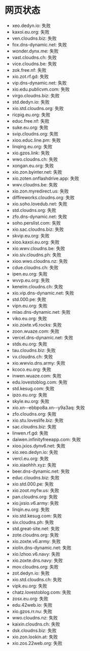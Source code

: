 # 网页状态
- xeo.dedyn.io: 失败
- kaxoi.eu.org: 失败
- ven.cloudns.biz: 失败
- fox.dns-dynamic.net: 失败
- wonder.dynx.me: 失败
- vast.cloudns.ch: 失败
- vice.cloudns.be: 失败
- zok.free.nf: 失败
- xio.zot.rf.gd: 失败
- vip.dns-dynamic.net: 失败
- xio.edu.publicvm.com: 失败
- virgo.cloudns.biz: 失败
- std.dedyn.io: 失败
- xio.std.cloudns.org: 失败
- ricpig.eu.org: 失败
- educ.free.nf: 失败
- suke.eu.org: 失败
- svip.cloudns.org: 失败
- xioo.educ.line.pm: 失败
- linqing.eu.org: 失败
- xio.gzos.link: 失败
- wwo.cloudns.ch: 失败
- xongan.eu.org: 失败
- xio.zon.byinter.net: 失败
- xio.zoten.onflashdrive.app: 失败
- wwv.cloudns.be: 失败
- xio.zon.myredirect.us: 失败
- diffireworks.cloudns.org: 失败
- xio.soho.lovedub.net: 失败
- std.cloudns.org: 失败
- zfo.dns-dynamic.net: 失败
- soho.perslist.com: 失败
- xio.sac.cloudns.biz: 失败
- skvip.eu.org: 失败
- xioo.kaxoi.eu.org: 失败
- xio.wwv.cloudns.be: 失败
- xio.siv.cloudns.ph: 失败
- xioo.wwo.cloudns.nz: 失败
- cdue.cloudns.ch: 失败
- ipen.eu.org: 失败
- wvvp.eu.org: 失败
- kenelm.cloudns.ch: 失败
- xio.vip.dns-dynamic.net: 失败
- std.000.pe: 失败
- vipn.eu.org: 失败
- miao.dns-dynamic.net: 失败
- viko.eu.org: 失败
- xio.zoxte.v6.rocks: 失败
- zoon.wuaze.com: 失败
- vercel.dns-dynamic.net: 失败
- stds.eu.org: 失败
- tau.cloudns.biz: 失败
- vx.cloudns.ch: 失败
- xio.wwvio.dns.army: 失败
- kcoco.eu.org: 失败
- inwen.wuaze.com: 失败
- edu.lovestoblog.com: 失败
- std.kesug.com: 失败
- ipzo.eu.org: 失败
- skyle.eu.org: 失败
- xio.xn--ebbpo8a.xn--y9a3aq: 失败
- zfo.cloudns.org: 失败
- xio.stu.loveslife.biz: 失败
- sac.cloudns.biz: 失败
- linwen.rf.gd: 失败
- daiwen.infinityfreeapp.com: 失败
- xioo.jxios.dynv6.net: 失败
- xio.xeo.dedyn.io: 失败
- vercl.eu.org: 失败
- xio.xiaohhh.xyz: 失败
- beer.dns-dynamic.net: 失败
- educ.cloudns.biz: 失败
- xio.std.000.pe: 失败
- xio.zoot.myfw.us: 失败
- pan.cloudns.org: 失败
- xio.jxsio.v6.army: 失败
- linqin.eu.org: 失败
- xio.std.kesug.com: 失败
- siv.cloudns.ph: 失败
- std.great-site.net: 失败
- zote.cloudns.org: 失败
- xio.zoxte.v6.army: 失败
- xiolin.dns-dynamic.net: 失败
- xio.lzhoo.v6.navy: 失败
- xio.zoxte.dns.navy: 失败
- mov.cloudns.org: 失败
- zot.dedyn.io: 失败
- xio.std.cloudns.ch: 失败
- vipk.eu.org: 失败
- chatz.lovestoblog.com: 失败
- zosx.eu.org: 失败
- edu.42web.io: 失败
- xio.gzos.rr.nu: 失败
- wwo.cloudns.nz: 失败
- kaixin.cloudns.ch: 失败
- dsk.cloudns.biz: 失败
- xio.zon.lookin.at: 失败
- xio.zos.22web.org: 失败
